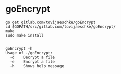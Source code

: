 # goEncrypt

    go get gitlab.com/tovijaeschke/goEncrypt
    cd $GOPATH/src/gitlab.com/tovijaeschke/goEncrypt/
    make
    sudo make install


    goEncrypt -h
    Usage of ./goEncrypt:
      -d    Decrypt a file
      -e    Encrypt a file
      -h    Shows help message
